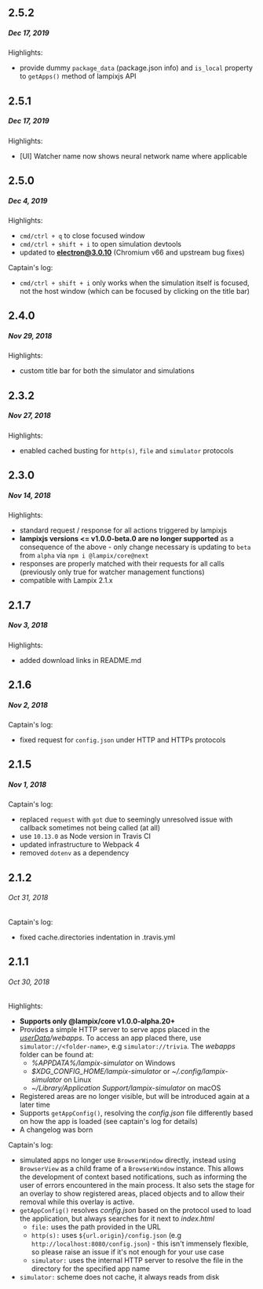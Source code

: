## 2.5.2
##### *Dec 17, 2019*

Highlights:

- provide dummy `package_data` (package.json info) and `is_local` property to `getApps()` method of lampixjs API   

## 2.5.1
##### *Dec 17, 2019*

Highlights:

- [UI] Watcher name now shows neural network name where applicable

## 2.5.0
##### *Dec 4, 2019*

Highlights:

- `cmd/ctrl + q` to close focused window
- `cmd/ctrl + shift + i` to open simulation devtools
- updated to **electron@3.0.10** (Chromium v66 and upstream bug fixes)

Captain's log:

- `cmd/ctrl + shift + i` only works when the simulation itself is focused, not the host window (which can be focused by clicking on the title bar)

## 2.4.0
##### *Nov 29, 2018*

Highlights:

- custom title bar for both the simulator and simulations

## 2.3.2
##### *Nov 27, 2018*

Highlights:

- enabled cached busting for `http(s)`, `file` and `simulator` protocols

## 2.3.0
##### *Nov 14, 2018*

Highlights:

- standard request / response for all actions triggered by lampixjs
- **lampixjs versions <= v1.0.0-beta.0 are no longer supported** as a consequence of the above - only change necessary is updating to `beta` from `alpha` via `npm i @lampix/core@next`
- responses are properly matched with their requests for all calls (previously only true for watcher management functions)
- compatible with Lampix 2.1.x

## 2.1.7
##### *Nov 3, 2018*

Highlights:

- added download links in README.md

## 2.1.6
##### *Nov 2, 2018*

Captain's log:

- fixed request for `config.json` under HTTP and HTTPs protocols

## 2.1.5
##### *Nov 1, 2018*

Captain's log:

- replaced `request` with `got` due to seemingly unresolved issue with callback sometimes not being called (at all)
- use `10.13.0` as Node version in Travis CI
- updated infrastructure to Webpack 4
- removed `dotenv` as a dependency

## 2.1.2
###### *Oct 31, 2018*

Captain's log:

- fixed cache.directories indentation in .travis.yml


## 2.1.1
###### *Oct 30, 2018*

Highlights:

- **Supports only @lampix/core v1.0.0-alpha.20+**
- Provides a simple HTTP server to serve apps placed in the 
  _[userData](https://github.com/electron/electron/blob/master/docs/api/app.md#appgetpathname)/webapps_. To access an app placed there, use `simulator://<folder-name>`, e.g `simulator://trivia`. The _webapps_ folder can be found at:
    - _%APPDATA%/lampix-simulator_ on Windows
    - _$XDG_CONFIG_HOME/lampix-simulator_ or _~/.config/lampix-simulator_ on Linux
    - _~/Library/Application Support/lampix-simulator_ on macOS
- Registered areas are no longer visible, but will be introduced again at a later time
- Supports `getAppConfig()`, resolving the _config.json_ file differently based on how the app is loaded (see captain's log for details)
- A changelog was born

Captain's log:

- simulated apps no longer use `BrowserWindow` directly, instead using `BrowserView` as a child frame of a `BrowserWindow` instance. This allows the development of context based notifications, such as informing the user of errors encountered in the main process. It also sets the stage for an overlay to show registered areas, placed objects and to allow their removal while this overlay is active.
- `getAppConfig()` resolves _config.json_ based on the protocol used to load the application, but always searches for it next to _index.html_
    - `file:` uses the path provided in the URL
    - `http(s):` uses `${url.origin}/config.json` 
    (e.g `http://localhost:8080/config.json`) - this isn't immensely flexible, so please raise an issue if it's not enough for your use case
    - `simulator:` uses the internal HTTP server to resolve the file in the directory for the specified app name
- `simulator:` scheme does not cache, it always reads from disk
